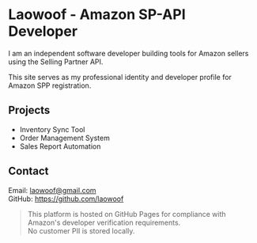 # Laowoof - Amazon SP-API Developer

I am an independent software developer building tools for Amazon sellers using the Selling Partner API.

This site serves as my professional identity and developer profile for Amazon SPP registration.

## Projects
- Inventory Sync Tool
- Order Management System
- Sales Report Automation

## Contact
Email: laowoof@gmail.com  
GitHub: https://github.com/laowoof  


> This platform is hosted on GitHub Pages for compliance with Amazon's developer verification requirements.  
> No customer PII is stored locally.

